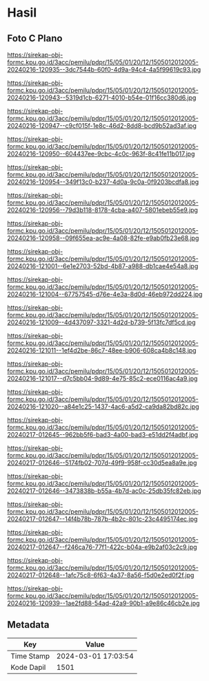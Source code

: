 # Hasil

## Foto C Plano

https://sirekap-obj-formc.kpu.go.id/3acc/pemilu/pdpr/15/05/01/20/12/1505012012005-20240216-120935--3dc7544b-60f0-4d9a-94c4-4a5f99619c93.jpg

https://sirekap-obj-formc.kpu.go.id/3acc/pemilu/pdpr/15/05/01/20/12/1505012012005-20240216-120943--5319d1cb-6271-4010-b54e-01f16cc380d6.jpg

https://sirekap-obj-formc.kpu.go.id/3acc/pemilu/pdpr/15/05/01/20/12/1505012012005-20240216-120947--c9cf015f-1e8c-46d2-8dd8-bcd9b52ad3af.jpg

https://sirekap-obj-formc.kpu.go.id/3acc/pemilu/pdpr/15/05/01/20/12/1505012012005-20240216-120950--604437ee-9cbc-4c0c-963f-8c41fe11b017.jpg

https://sirekap-obj-formc.kpu.go.id/3acc/pemilu/pdpr/15/05/01/20/12/1505012012005-20240216-120954--349f13c0-b237-4d0a-9c0a-0f9203bcdfa8.jpg

https://sirekap-obj-formc.kpu.go.id/3acc/pemilu/pdpr/15/05/01/20/12/1505012012005-20240216-120956--79d3b118-8178-4cba-a407-5801ebeb55e9.jpg

https://sirekap-obj-formc.kpu.go.id/3acc/pemilu/pdpr/15/05/01/20/12/1505012012005-20240216-120958--09f655ea-ac9e-4a08-82fe-e9ab0fb23e68.jpg

https://sirekap-obj-formc.kpu.go.id/3acc/pemilu/pdpr/15/05/01/20/12/1505012012005-20240216-121001--6e1e2703-52bd-4b87-a988-db1cae4e54a8.jpg

https://sirekap-obj-formc.kpu.go.id/3acc/pemilu/pdpr/15/05/01/20/12/1505012012005-20240216-121004--67757545-d76e-4e3a-8d0d-46eb972dd224.jpg

https://sirekap-obj-formc.kpu.go.id/3acc/pemilu/pdpr/15/05/01/20/12/1505012012005-20240216-121009--4d437097-3321-4d2d-b739-5f13fc7df5cd.jpg

https://sirekap-obj-formc.kpu.go.id/3acc/pemilu/pdpr/15/05/01/20/12/1505012012005-20240216-121011--1ef4d2be-86c7-48ee-b906-608ca4b8c148.jpg

https://sirekap-obj-formc.kpu.go.id/3acc/pemilu/pdpr/15/05/01/20/12/1505012012005-20240216-121017--d7c5bb04-9d89-4e75-85c2-ece0116ac4a9.jpg

https://sirekap-obj-formc.kpu.go.id/3acc/pemilu/pdpr/15/05/01/20/12/1505012012005-20240216-121020--a84e1c25-1437-4ac6-a5d2-ca9da82bd82c.jpg

https://sirekap-obj-formc.kpu.go.id/3acc/pemilu/pdpr/15/05/01/20/12/1505012012005-20240217-012645--962bb5f6-bad3-4a00-bad3-e51dd2f4adbf.jpg

https://sirekap-obj-formc.kpu.go.id/3acc/pemilu/pdpr/15/05/01/20/12/1505012012005-20240217-012646--5174fb02-707d-49f9-958f-cc30d5ea8a9e.jpg

https://sirekap-obj-formc.kpu.go.id/3acc/pemilu/pdpr/15/05/01/20/12/1505012012005-20240217-012646--3473838b-b55a-4b7d-ac0c-25db35fc82eb.jpg

https://sirekap-obj-formc.kpu.go.id/3acc/pemilu/pdpr/15/05/01/20/12/1505012012005-20240217-012647--14f4b78b-787b-4b2c-801c-23c4495174ec.jpg

https://sirekap-obj-formc.kpu.go.id/3acc/pemilu/pdpr/15/05/01/20/12/1505012012005-20240217-012647--f246ca76-77f1-422c-b04a-e9b2af03c2c9.jpg

https://sirekap-obj-formc.kpu.go.id/3acc/pemilu/pdpr/15/05/01/20/12/1505012012005-20240217-012648--1afc75c8-6f63-4a37-8a56-f5d0e2ed0f2f.jpg

https://sirekap-obj-formc.kpu.go.id/3acc/pemilu/pdpr/15/05/01/20/12/1505012012005-20240216-120939--1ae2fd88-54ad-42a9-90b1-a9e86c46cb2e.jpg


## Metadata

| Key        | Value               |
| ---------- | ------------------- |
| Time Stamp | 2024-03-01 17:03:54 |
| Kode Dapil | 1501                |



